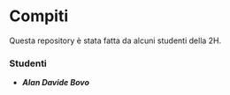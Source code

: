# Compiti
Questa repository è stata fatta da alcuni studenti della 2H.
### Studenti
+ ***Alan Davide Bovo***